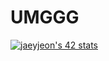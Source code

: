 # UMGGG

[![jaeyjeon's 42 stats](https://badge42.vercel.app/api/v2/cl2ems7r4003109l6kd856yhn/stats?cursusId=21&coalitionId=88)](https://github.com/JaeSeoKim/badge42)
